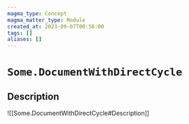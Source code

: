 ```yaml
---
magma_type: Concept
magma_matter_type: Module
created_at: 2023-09-07T00:56:00
tags: []
aliases: []
---
```

# `Some.DocumentWithDirectCycle`

## Description

![[Some.DocumentWithDirectCycle#Description]]

